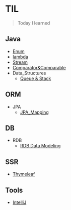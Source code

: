 # TIL
>Today I learned

## Java
* [Enum](Java/Enum.md)
* [lambda](Java/Lambda.md)
* [Stream](Java/Stream.md)
* [Comparator&Comparable](Java/Comparator%26Comparable.md)
* Data_Structures
  * [Queue & Stack](Java/Data_Structures/Queue%26Stack.md)

## ORM
* JPA
  * [JPA_Mapping](ORM/JPA/JPA_Mapping.md)

## DB
* RDB
  * [RDB Data Modeling](DB/RDB/RDB_Data_Modeling.md)

## SSR
* [Thymeleaf](SSR/Thymeleaf.md)

## Tools
* [IntelliJ](Tools/IntelliJ.md)
